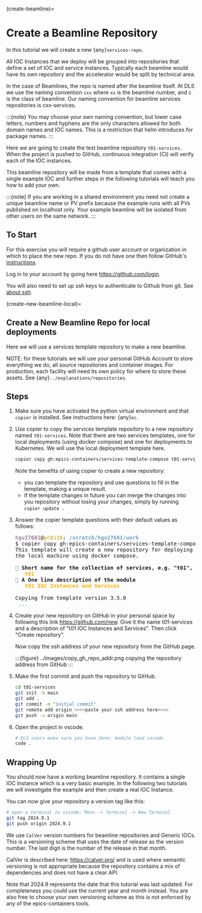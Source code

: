 (create-beamline)=

# Create a Beamline Repository

In this tutorial we will create a new {any}`services-repo`.

All IOC Instances that we deploy will be grouped into repositories that define a set of IOC and service instances. Typically each beamline would have its own repository and the accelerator would be split by technical area.

In the case of Beamlines, the repo is named after the beamline itself. At DLS
we use the naming convention `cxx` where `xx` is the beamline number,
and c is the class of beamline. Our naming convention for beamline services repositories is
cxx-services.

:::{note}
You may choose your own naming convention, but lower case letters,
numbers and hyphens are the only characters allowed for both domain names and
IOC names. This is a restriction that helm introduces for package names.
:::

Here we are going to create the test beamline repository `t01-services`. When the project is pushed to GitHub, continuous integration (CI) will verify each of the IOC instances.

This beamline repository will be made from a template that comes with a single example IOC and further steps in the following tutorials will teach you how to add your own.

:::{note}
If you are working in a shared environment you need not create a unique beamline name or PV prefix because the example runs with all PVs published on localhost only. Your example beamline will be isolated from other users on the same network.
:::

## To Start

For this exercise you will require a github user account or organization in which to place the new repo. If you do not have one then follow GitHub's [instructions].

Log in to your account by going here <https://github.com/login>.

You will also need to set up ssh keys to authenticate to Github from git. See [about ssh].

(create-new-beamline-local)=
## Create a New Beamline Repo for local deployments

Here we will use a services template repository to make a new beamline.

NOTE: for these tutorials we will use your personal GitHub Account to store everything we do, all source repositories and container images. For production, each facility will need its own policy for where to store these assets. See {any}`../explanations/repositories`.

## Steps

1. Make sure you have activated the python virtual environment and that `copier` is installed. See instructions here: {any}`ec`.

1. Use copier to copy the services template repository to a new repository named `t01-services`. Note that there are two services templates, one for local deployments (using docker compose) and one for deployments to Kubernetes. We will use the local deployment template here.

   ```bash
   copier copy gh:epics-containers/services-template-compose t01-services
   ```

   Note the benefits of using copier to create a new repository:
   - you can template the repository and use questions to fill in the template, making a unique result.
   - if the template changes in future you can merge the changes into you repository without losing your changes, simply by running `copier update .`


1. Answer the copier template questions with their default values as follows:

   <pre><font color="#75507B">hgv27681</font>@<font color="#C4A000">pc0116</font>: <font color="#729FCF"><b>/scratch/hgv27681/work</b></font>
   $ copier copy gh:epics-containers/services-template-compose t01-services                                                                                     <font color="#4E9A06">[10:47:49]</font>
   This template will create a new repository for deploying IOCs and services to
   the local machine using docker compose.

   <font color="#5F87AF">🎤</font><b> Short name for the collection of services, e.g. &quot;t01&quot;, &quot;p47&quot;, &quot;i20-1&quot;, &quot;i21&quot;</b>
   <b>   </b><font color="#FFAF00"><b>t01</b></font>
   <font color="#5F87AF">🎤</font><b> A One line description of the module</b>
   <b>   </b><font color="#FFAF00"><b>t01 IOC Instances and Services</b></font>

   Copying from template version 3.5.0
   <font color="#06989A"> ... </font>
   </pre>

1. Create your new repository on GitHub in your personal space by following this link <https://github.com/new>. Give it the name t01-services and a description of "t01 IOC Instances and Services". Then click "Create repository".

   Now copy the ssh address of your new repository from the GitHub page.

   :::{figure} ../images/copy_gh_repo_addr.png
   copying the repository address from GitHub
   :::

1. Make the first commit and push the repository to GitHub.

   ```bash
   cd t01-services
   git init -b main
   git add .
   git commit -m "initial commit"
   git remote add origin >>>>paste your ssh address here<<<<
   git push -u origin main
   ```

1. Open the project in vscode.

   ```bash
   # DLS users make sure you have done: module load vscode
   code .
   ```

## Wrapping Up

You should now have a working beamline repository. It contains a single IOC Instance which is a very basic example. In the following two tutorials we will investigate the example and then create a real IOC Instance.

You can now give your repository a version tag like this:

```bash
# open a terminal in vscode: Menu -> Terminal -> New Terminal
git tag 2024.9.1
git push origin 2024.9.1
```

We use `CalVer` version numbers for beamline repositories and Generic IOCs.
This is a versioning scheme that uses the date of release as the version number.
The last digit is the number of the release in that month.

CalVer is described here: <https://calver.org/> and is used where semantic
versioning is not appropriate because the repository contains a mix of
dependencies and does not have a clear API.

Note that 2024.9 represents the date that this tutorial was last updated.
For completeness you could use the current year and month instead. You
are also free to choose your own versioning scheme as this is not enforced by
any of the epics-containers tools.

[about ssh]: https://docs.github.com/en/enterprise-server@3.0/github/authenticating-to-github/connecting-to-github-with-ssh/about-ssh
[instructions]: https://docs.github.com/en/get-started/signing-up-for-github/signing-up-for-a-new-github-account

